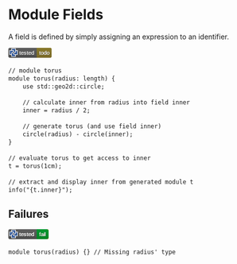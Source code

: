 # Module Fields

A field is defined by simply assigning an expression to an identifier.

[![test](.test/fields_torus.png)](.test/fields_torus.log)

```µcad,fields_torus#todo
// module torus
module torus(radius: length) {
    use std::geo2d::circle;

    // calculate inner from radius into field inner
    inner = radius / 2;

    // generate torus (and use field inner)
    circle(radius) - circle(inner);
}

// evaluate torus to get access to inner
t = torus(1cm);

// extract and display inner from generated module t
info("{t.inner}");
```

## Failures

[![test](.test/fields_torus_fail.png)](.test/fields_torus_fail.log)

```µcad,fields_torus_fail#fail
module torus(radius) {} // Missing radius' type
```
